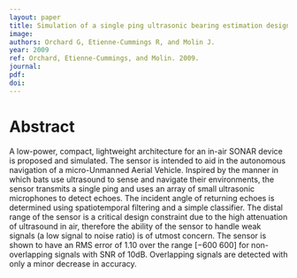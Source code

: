 ```yaml
---
layout: paper
title: Simulation of a single ping ultrasonic bearing estimation design using spatiotemporal filtering
image:
authors: Orchard G, Etienne-Cummings R, and Molin J.
year: 2009
ref: Orchard, Etienne-Cummings, and Molin. 2009.
journal: 
pdf: 
doi: 
---
```


# Abstract
A low-power, compact, lightweight architecture for an in-air SONAR device is proposed and simulated. The sensor is intended to aid in the autonomous navigation of a micro-Unmanned Aerial Vehicle. Inspired by the manner in which bats use ultrasound to sense and navigate their environments, the sensor transmits a single ping and uses an array of small ultrasonic microphones to detect echoes. The incident angle of returning echoes is determined using spatiotemporal filtering and a simple classifier. The distal range of the sensor is a critical design constraint due to the high attenuation of ultrasound in air, therefore the ability of the sensor to handle weak signals (a low signal to noise ratio) is of utmost concern. The sensor is shown to have an RMS error of 1.10 over the range [−600 600] for non-overlapping signals with SNR of 10dB. Overlapping signals are detected with only a minor decrease in accuracy.

